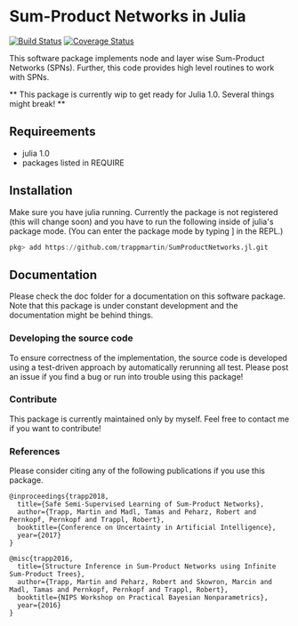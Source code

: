 # Sum-Product Networks in Julia
[![Build Status](https://travis-ci.org/trappmartin/SumProductNetworks.jl.svg?branch=master)](https://travis-ci.org/trappmartin/SumProductNetworks.jl)
[![Coverage Status](https://coveralls.io/repos/github/trappmartin/SumProductNetworks.jl/badge.svg?branch=master)](https://coveralls.io/github/trappmartin/SumProductNetworks.jl?branch=master)

This software package implements node and layer wise Sum-Product Networks (SPNs). Further, this code provides high level routines to work with SPNs.

** This package is currently wip to get ready for Julia 1.0. Several things might break! **

## Requireements
* julia 1.0
* packages listed in REQUIRE

## Installation
Make sure you have julia running. Currently the package is not registered (this will change soon) and you have to run the following inside of julia's package mode. (You can enter the package mode by typing ] in the REPL.)

```julia
pkg> add https://github.com/trappmartin/SumProductNetworks.jl.git
```

## Documentation
Please check the doc folder for a documentation on this software package. Note that this package is under constant development and the documentation might be behind things.

### Developing the source code
To ensure correctness of the implementation, the source code is developed using a test-driven approach by automatically rerunning all test. Please post an issue if you find a bug or run into trouble using this package!

### Contribute
This package is currently maintained only by myself. Feel free to contact me if you want to contribute!

### References
Please consider citing any of the following publications if you use this package.

```
@inproceedings{trapp2018,
  title={Safe Semi-Supervised Learning of Sum-Product Networks},
  author={Trapp, Martin and Madl, Tamas and Peharz, Robert and Pernkopf, Pernkopf and Trappl, Robert},
  booktitle={Conference on Uncertainty in Artificial Intelligence},
  year={2017}
}

@misc{trapp2016,
  title={Structure Inference in Sum-Product Networks using Infinite Sum-Product Trees},
  author={Trapp, Martin and Peharz, Robert and Skowron, Marcin and Madl, Tamas and Pernkopf, Pernkopf and Trappl, Robert},
  booktitle={NIPS Workshop on Practical Bayesian Nonparametrics},
  year={2016}
}
```
